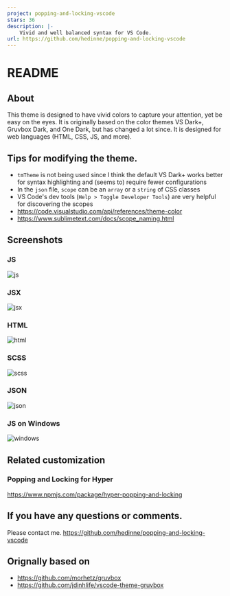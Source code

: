 ```yaml
---
project: popping-and-locking-vscode
stars: 36
description: |-
    Vivid and well balanced syntax for VS Code.
url: https://github.com/hedinne/popping-and-locking-vscode
---
```


# README

## About

This theme is designed to have vivid colors to capture your attention, yet be
easy on the eyes. It is originally based on the color themes VS Dark+, Gruvbox
Dark, and One Dark, but has changed a lot since. It is designed for web
languages (HTML, CSS, JS, and more).

## Tips for modifying the theme.

- `tmTheme` is not being used since I think the default VS Dark+ works better
  for syntax highlighting and (seems to) require fewer configurations
- In the `json` file, `scope` can be an `array` or a `string` of CSS classes
- VS Code's dev tools (`Help > Toggle Developer Tools`) are very helpful for
  discovering the scopes
- https://code.visualstudio.com/api/references/theme-color
- https://www.sublimetext.com/docs/scope_naming.html

## Screenshots

### JS

![js](images/js.png)

### JSX

![jsx](images/jsx.png)

### HTML

![html](images/html.png)

### SCSS

![scss](images/scss.png)

### JSON

![json](images/json.png)

### JS on Windows

![windows](images/windows.png)

## Related customization

### Popping and Locking for Hyper

https://www.npmjs.com/package/hyper-popping-and-locking

## If you have any questions or comments.

Please contact me. https://github.com/hedinne/popping-and-locking-vscode

## Orignally based on

- https://github.com/morhetz/gruvbox
- https://github.com/jdinhlife/vscode-theme-gruvbox

